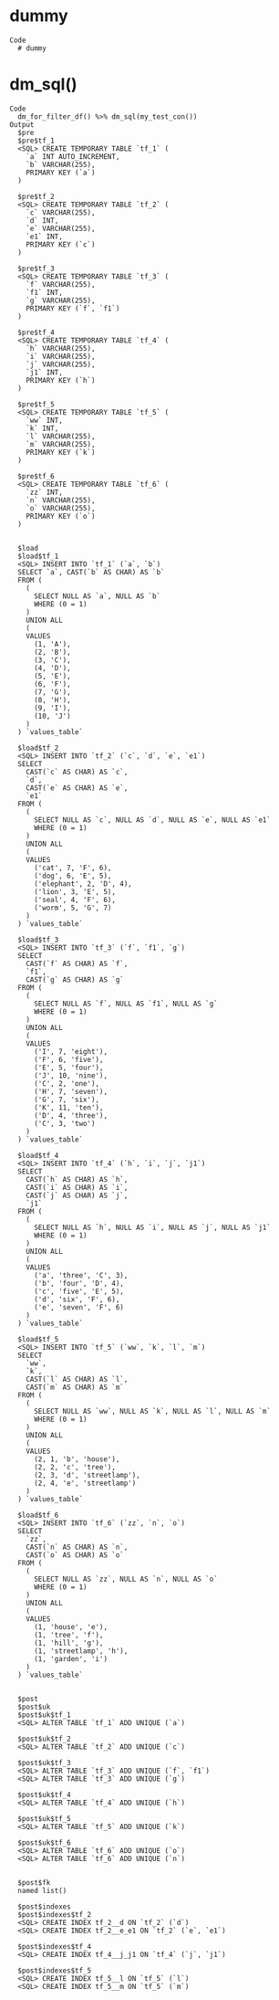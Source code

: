 # dummy

    Code
      # dummy

# dm_sql()

    Code
      dm_for_filter_df() %>% dm_sql(my_test_con())
    Output
      $pre
      $pre$tf_1
      <SQL> CREATE TEMPORARY TABLE `tf_1` (
        `a` INT AUTO_INCREMENT,
        `b` VARCHAR(255),
        PRIMARY KEY (`a`)
      )
      
      $pre$tf_2
      <SQL> CREATE TEMPORARY TABLE `tf_2` (
        `c` VARCHAR(255),
        `d` INT,
        `e` VARCHAR(255),
        `e1` INT,
        PRIMARY KEY (`c`)
      )
      
      $pre$tf_3
      <SQL> CREATE TEMPORARY TABLE `tf_3` (
        `f` VARCHAR(255),
        `f1` INT,
        `g` VARCHAR(255),
        PRIMARY KEY (`f`, `f1`)
      )
      
      $pre$tf_4
      <SQL> CREATE TEMPORARY TABLE `tf_4` (
        `h` VARCHAR(255),
        `i` VARCHAR(255),
        `j` VARCHAR(255),
        `j1` INT,
        PRIMARY KEY (`h`)
      )
      
      $pre$tf_5
      <SQL> CREATE TEMPORARY TABLE `tf_5` (
        `ww` INT,
        `k` INT,
        `l` VARCHAR(255),
        `m` VARCHAR(255),
        PRIMARY KEY (`k`)
      )
      
      $pre$tf_6
      <SQL> CREATE TEMPORARY TABLE `tf_6` (
        `zz` INT,
        `n` VARCHAR(255),
        `o` VARCHAR(255),
        PRIMARY KEY (`o`)
      )
      
      
      $load
      $load$tf_1
      <SQL> INSERT INTO `tf_1` (`a`, `b`)
      SELECT `a`, CAST(`b` AS CHAR) AS `b`
      FROM (
        (
          SELECT NULL AS `a`, NULL AS `b`
          WHERE (0 = 1)
        )
        UNION ALL
        (
        VALUES
          (1, 'A'),
          (2, 'B'),
          (3, 'C'),
          (4, 'D'),
          (5, 'E'),
          (6, 'F'),
          (7, 'G'),
          (8, 'H'),
          (9, 'I'),
          (10, 'J')
        )
      ) `values_table`
      
      $load$tf_2
      <SQL> INSERT INTO `tf_2` (`c`, `d`, `e`, `e1`)
      SELECT
        CAST(`c` AS CHAR) AS `c`,
        `d`,
        CAST(`e` AS CHAR) AS `e`,
        `e1`
      FROM (
        (
          SELECT NULL AS `c`, NULL AS `d`, NULL AS `e`, NULL AS `e1`
          WHERE (0 = 1)
        )
        UNION ALL
        (
        VALUES
          ('cat', 7, 'F', 6),
          ('dog', 6, 'E', 5),
          ('elephant', 2, 'D', 4),
          ('lion', 3, 'E', 5),
          ('seal', 4, 'F', 6),
          ('worm', 5, 'G', 7)
        )
      ) `values_table`
      
      $load$tf_3
      <SQL> INSERT INTO `tf_3` (`f`, `f1`, `g`)
      SELECT
        CAST(`f` AS CHAR) AS `f`,
        `f1`,
        CAST(`g` AS CHAR) AS `g`
      FROM (
        (
          SELECT NULL AS `f`, NULL AS `f1`, NULL AS `g`
          WHERE (0 = 1)
        )
        UNION ALL
        (
        VALUES
          ('I', 7, 'eight'),
          ('F', 6, 'five'),
          ('E', 5, 'four'),
          ('J', 10, 'nine'),
          ('C', 2, 'one'),
          ('H', 7, 'seven'),
          ('G', 7, 'six'),
          ('K', 11, 'ten'),
          ('D', 4, 'three'),
          ('C', 3, 'two')
        )
      ) `values_table`
      
      $load$tf_4
      <SQL> INSERT INTO `tf_4` (`h`, `i`, `j`, `j1`)
      SELECT
        CAST(`h` AS CHAR) AS `h`,
        CAST(`i` AS CHAR) AS `i`,
        CAST(`j` AS CHAR) AS `j`,
        `j1`
      FROM (
        (
          SELECT NULL AS `h`, NULL AS `i`, NULL AS `j`, NULL AS `j1`
          WHERE (0 = 1)
        )
        UNION ALL
        (
        VALUES
          ('a', 'three', 'C', 3),
          ('b', 'four', 'D', 4),
          ('c', 'five', 'E', 5),
          ('d', 'six', 'F', 6),
          ('e', 'seven', 'F', 6)
        )
      ) `values_table`
      
      $load$tf_5
      <SQL> INSERT INTO `tf_5` (`ww`, `k`, `l`, `m`)
      SELECT
        `ww`,
        `k`,
        CAST(`l` AS CHAR) AS `l`,
        CAST(`m` AS CHAR) AS `m`
      FROM (
        (
          SELECT NULL AS `ww`, NULL AS `k`, NULL AS `l`, NULL AS `m`
          WHERE (0 = 1)
        )
        UNION ALL
        (
        VALUES
          (2, 1, 'b', 'house'),
          (2, 2, 'c', 'tree'),
          (2, 3, 'd', 'streetlamp'),
          (2, 4, 'e', 'streetlamp')
        )
      ) `values_table`
      
      $load$tf_6
      <SQL> INSERT INTO `tf_6` (`zz`, `n`, `o`)
      SELECT
        `zz`,
        CAST(`n` AS CHAR) AS `n`,
        CAST(`o` AS CHAR) AS `o`
      FROM (
        (
          SELECT NULL AS `zz`, NULL AS `n`, NULL AS `o`
          WHERE (0 = 1)
        )
        UNION ALL
        (
        VALUES
          (1, 'house', 'e'),
          (1, 'tree', 'f'),
          (1, 'hill', 'g'),
          (1, 'streetlamp', 'h'),
          (1, 'garden', 'i')
        )
      ) `values_table`
      
      
      $post
      $post$uk
      $post$uk$tf_1
      <SQL> ALTER TABLE `tf_1` ADD UNIQUE (`a`)
      
      $post$uk$tf_2
      <SQL> ALTER TABLE `tf_2` ADD UNIQUE (`c`)
      
      $post$uk$tf_3
      <SQL> ALTER TABLE `tf_3` ADD UNIQUE (`f`, `f1`)
      <SQL> ALTER TABLE `tf_3` ADD UNIQUE (`g`)
      
      $post$uk$tf_4
      <SQL> ALTER TABLE `tf_4` ADD UNIQUE (`h`)
      
      $post$uk$tf_5
      <SQL> ALTER TABLE `tf_5` ADD UNIQUE (`k`)
      
      $post$uk$tf_6
      <SQL> ALTER TABLE `tf_6` ADD UNIQUE (`o`)
      <SQL> ALTER TABLE `tf_6` ADD UNIQUE (`n`)
      
      
      $post$fk
      named list()
      
      $post$indexes
      $post$indexes$tf_2
      <SQL> CREATE INDEX tf_2__d ON `tf_2` (`d`)
      <SQL> CREATE INDEX tf_2__e_e1 ON `tf_2` (`e`, `e1`)
      
      $post$indexes$tf_4
      <SQL> CREATE INDEX tf_4__j_j1 ON `tf_4` (`j`, `j1`)
      
      $post$indexes$tf_5
      <SQL> CREATE INDEX tf_5__l ON `tf_5` (`l`)
      <SQL> CREATE INDEX tf_5__m ON `tf_5` (`m`)
      
      
      


